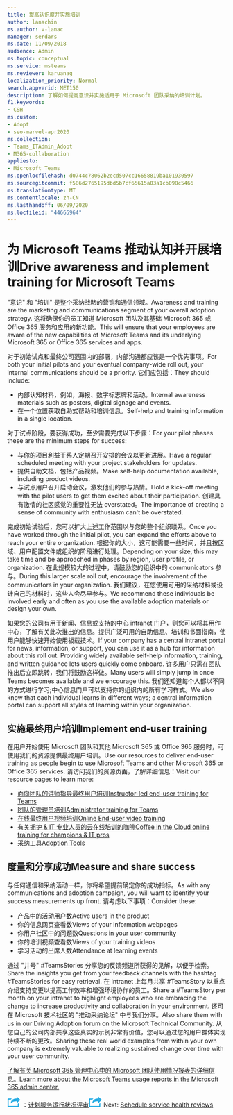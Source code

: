 ```yaml
---
title: 提高认识度并实施培训
author: lanachin
ms.author: v-lanac
manager: serdars
ms.date: 11/09/2018
audience: Admin
ms.topic: conceptual
ms.service: msteams
ms.reviewer: karuanag
localization_priority: Normal
search.appverid: MET150
description: 了解如何提高意识并实施适用于 Microsoft 团队采纳的培训计划。
f1.keywords:
- CSH
ms.custom:
- Adopt
- seo-marvel-apr2020
ms.collection:
- Teams_ITAdmin_Adopt
- M365-collaboration
appliesto:
- Microsoft Teams
ms.openlocfilehash: d0744c78062b2ecd507cc16658819ba101930597
ms.sourcegitcommit: f586d2765195dbd5b7cf65615a03a1cb098c5466
ms.translationtype: MT
ms.contentlocale: zh-CN
ms.lasthandoff: 06/09/2020
ms.locfileid: "44665964"
---
```

# <a name="drive-awareness-and-implement-training-for-microsoft-teams"></a><span data-ttu-id="f1e7e-103">为 Microsoft Teams 推动认知并开展培训</span><span class="sxs-lookup"><span data-stu-id="f1e7e-103">Drive awareness and implement training for Microsoft Teams</span></span>

<span data-ttu-id="f1e7e-104">"意识" 和 "培训" 是整个采纳战略的营销和通信领域。</span><span class="sxs-lookup"><span data-stu-id="f1e7e-104">Awareness and training are the marketing and communications segment of your overall adoption strategy.</span></span> <span data-ttu-id="f1e7e-105">这将确保你的员工知道 Microsoft 团队及其基础 Microsoft 365 或 Office 365 服务和应用的新功能。</span><span class="sxs-lookup"><span data-stu-id="f1e7e-105">This will ensure that your employees are aware of the new capabilities of Microsoft Teams and its underlying Microsoft 365 or Office 365 services and apps.</span></span>
   
<span data-ttu-id="f1e7e-106">对于初始试点和最终公司范围内的部署，内部沟通都应该是一个优先事项。</span><span class="sxs-lookup"><span data-stu-id="f1e7e-106">For both your initial pilots and your eventual company-wide roll out, your internal communications should be a priority.</span></span> <span data-ttu-id="f1e7e-107">它们应包括：</span><span class="sxs-lookup"><span data-stu-id="f1e7e-107">They should include:</span></span>

- <span data-ttu-id="f1e7e-108">内部认知材料，例如，海报、数字标志牌和活动。</span><span class="sxs-lookup"><span data-stu-id="f1e7e-108">Internal awareness materials such as posters, digital signage and events.</span></span>
- <span data-ttu-id="f1e7e-109">在一个位置获取自助式帮助和培训信息。</span><span class="sxs-lookup"><span data-stu-id="f1e7e-109">Self-help and training information in a single location.</span></span>

<span data-ttu-id="f1e7e-110">对于试点阶段，要获得成功，至少需要完成以下步骤：</span><span class="sxs-lookup"><span data-stu-id="f1e7e-110">For your pilot phases these are the minimum steps for success:</span></span>

- <span data-ttu-id="f1e7e-111">与你的项目利益干系人定期召开安排的会议以更新进展。</span><span class="sxs-lookup"><span data-stu-id="f1e7e-111">Have a regular scheduled meeting with your project stakeholders for updates.</span></span>
- <span data-ttu-id="f1e7e-112">提供自助文档，包括产品视频。</span><span class="sxs-lookup"><span data-stu-id="f1e7e-112">Make self-help documentation available, including product videos.</span></span>
- <span data-ttu-id="f1e7e-113">与试点用户召开启动会议，激发他们的参与热情。</span><span class="sxs-lookup"><span data-stu-id="f1e7e-113">Hold a kick-off meeting with the pilot users to get them excited about their participation.</span></span> <span data-ttu-id="f1e7e-114">创建具有激情的社区感觉的重要性无法 overstated。</span><span class="sxs-lookup"><span data-stu-id="f1e7e-114">The importance of creating a sense of community with enthusiasm can't be overstated.</span></span>

<span data-ttu-id="f1e7e-115">完成初始试验后，您可以扩大上述工作范围以与您的整个组织联系。</span><span class="sxs-lookup"><span data-stu-id="f1e7e-115">Once you have worked through the initial pilot, you can expand the efforts above to reach your entire organization.</span></span> <span data-ttu-id="f1e7e-116">根据你的大小，这可能需要一些时间，并且按区域、用户配置文件或组织的阶段进行处理。</span><span class="sxs-lookup"><span data-stu-id="f1e7e-116">Depending on your size, this may take time and be approached in phases by region, user profile, or organization.</span></span> <span data-ttu-id="f1e7e-117">在此规模较大的过程中，请鼓励您的组织中的 communicators 参与。</span><span class="sxs-lookup"><span data-stu-id="f1e7e-117">During this larger scale roll out, encourage the involvement of the communicators in your organization.</span></span> <span data-ttu-id="f1e7e-118">我们建议，在您使用可用的采纳材料或设计自己的材料时，这些人会尽早参与。</span><span class="sxs-lookup"><span data-stu-id="f1e7e-118">We recommend these individuals be involved early and often as you use the available adoption materials or design your own.</span></span>

<span data-ttu-id="f1e7e-119">如果您的公司有用于新闻、信息或支持的中心 intranet 门户，则您可以将其用作中心，了解有关此次推出的信息。提供广泛可用的自助信息、培训和书面指南，使用户能够快速开始使用板载技术。</span><span class="sxs-lookup"><span data-stu-id="f1e7e-119">If your company has a central intranet portal for news, information, or support, you can use it as a hub for information about this roll out. Providing widely available self-help information, training, and written guidance lets users quickly come onboard.</span></span> <span data-ttu-id="f1e7e-120">许多用户只需在团队推出后立即跳转，我们将鼓励这样做。</span><span class="sxs-lookup"><span data-stu-id="f1e7e-120">Many users will simply jump in once Teams becomes available and we encourage this.</span></span> <span data-ttu-id="f1e7e-121">我们还知道每个人都以不同的方式进行学习;中心信息门户可以支持你的组织内的所有学习样式。</span><span class="sxs-lookup"><span data-stu-id="f1e7e-121">We also know that each individual learns in different ways; a central information portal can support all styles of learning within your organization.</span></span>

## <a name="implement-end-user-training"></a><span data-ttu-id="f1e7e-122">实施最终用户培训</span><span class="sxs-lookup"><span data-stu-id="f1e7e-122">Implement end-user training</span></span>

<span data-ttu-id="f1e7e-123">在用户开始使用 Microsoft 团队和其他 Microsoft 365 或 Office 365 服务时，可使用我们的资源提供最终用户培训。</span><span class="sxs-lookup"><span data-stu-id="f1e7e-123">Use our resources to deliver end-user training as people begin to use Microsoft Teams and other Microsoft 365 or Office 365 services.</span></span> <span data-ttu-id="f1e7e-124">请访问我们的资源页面，了解详细信息：</span><span class="sxs-lookup"><span data-stu-id="f1e7e-124">Visit our resource pages to learn more:</span></span>

- [<span data-ttu-id="f1e7e-125">面向团队的讲师指导最终用户培训</span><span class="sxs-lookup"><span data-stu-id="f1e7e-125">Instructor-led end-user training for Teams</span></span>](instructor-led-training-teams-landing-page.md)
- [<span data-ttu-id="f1e7e-126">团队的管理员培训</span><span class="sxs-lookup"><span data-stu-id="f1e7e-126">Administrator training for Teams</span></span>](itadmin-readiness.md)
- [<span data-ttu-id="f1e7e-127">在线最终用户视频培训</span><span class="sxs-lookup"><span data-stu-id="f1e7e-127">Online End-user video training</span></span>](https://support.office.com/article/microsoft-teams-video-training-4f108e54-240b-4351-8084-b1089f0d21d7)
- [<span data-ttu-id="f1e7e-128">有关拥护 & IT 专业人员的云在线培训的咖啡</span><span class="sxs-lookup"><span data-stu-id="f1e7e-128">Coffee in the Cloud online training for champions & IT pros</span></span>](https://aka.ms/CoffeeintheCloud) 
- [<span data-ttu-id="f1e7e-129">采纳工具</span><span class="sxs-lookup"><span data-stu-id="f1e7e-129">Adoption Tools</span></span>](https://aka.ms/O365AdoptionTools)

## <a name="measure-and-share-success"></a><span data-ttu-id="f1e7e-130">度量和分享成功</span><span class="sxs-lookup"><span data-stu-id="f1e7e-130">Measure and share success</span></span>

<span data-ttu-id="f1e7e-131">与任何通信和采纳活动一样，你将希望提前确定你的成功指标。</span><span class="sxs-lookup"><span data-stu-id="f1e7e-131">As with any communications and adoption campaign, you will want to identify your success measurements up front.</span></span> <span data-ttu-id="f1e7e-132">请考虑以下事项：</span><span class="sxs-lookup"><span data-stu-id="f1e7e-132">Consider these:</span></span>

- <span data-ttu-id="f1e7e-133">产品中的活动用户数</span><span class="sxs-lookup"><span data-stu-id="f1e7e-133">Active users in the product</span></span>
- <span data-ttu-id="f1e7e-134">你的信息网页查看数</span><span class="sxs-lookup"><span data-stu-id="f1e7e-134">Views of your information webpages</span></span>
- <span data-ttu-id="f1e7e-135">你用户社区中的问题数</span><span class="sxs-lookup"><span data-stu-id="f1e7e-135">Questions in your user community</span></span>
- <span data-ttu-id="f1e7e-136">你的培训视频查看数</span><span class="sxs-lookup"><span data-stu-id="f1e7e-136">Views of your training videos</span></span>
- <span data-ttu-id="f1e7e-137">学习活动的出席人数</span><span class="sxs-lookup"><span data-stu-id="f1e7e-137">Attendance at learning events</span></span>

<span data-ttu-id="f1e7e-138">通过 "井号" #TeamsStories 分享您的反馈频道所获得的见解，以便于检索。</span><span class="sxs-lookup"><span data-stu-id="f1e7e-138">Share the insights you get from your feedback channels with the hashtag #TeamsStories for easy retrieval.</span></span> <span data-ttu-id="f1e7e-139">在 Intranet 上每月共享 #TeamsStory 以重点介绍支持变更以提高工作效率和增强环境协作的员工。</span><span class="sxs-lookup"><span data-stu-id="f1e7e-139">Share a #TeamsStory per month on your intranet to highlight employees who are embracing the change to increase productivity and collaboration in your environment.</span></span> <span data-ttu-id="f1e7e-140">还可在 Microsoft 技术社区的 "推动采纳论坛" 中与我们分享。</span><span class="sxs-lookup"><span data-stu-id="f1e7e-140">Also share them with us in our Driving Adoption forum on the Microsoft Technical Community.</span></span> <span data-ttu-id="f1e7e-141">从您自己的公司内部共享这些真实的示例非常有价值，您可以通过您的用户群体实现持续不断的更改。</span><span class="sxs-lookup"><span data-stu-id="f1e7e-141">Sharing these real world examples from within your own company is extremely valuable to realizing sustained change over time with your user community.</span></span>

[<span data-ttu-id="f1e7e-142">了解有关 Microsoft 365 管理中心中的 Microsoft 团队使用情况报表的详细信息。</span><span class="sxs-lookup"><span data-stu-id="f1e7e-142">Learn more about the Microsoft Teams usage reports in the Microsoft 365 admin center.</span></span>](teams-activity-reports.md)

<span data-ttu-id="f1e7e-143">![描述后续步骤的图标下一步 ](media/teams-adoption-next-icon.png) ：[计划服务运行状况评审](teams-adoption-schedule-service-health-reviews.md)</span><span class="sxs-lookup"><span data-stu-id="f1e7e-143">![An icon depicting the next steps](media/teams-adoption-next-icon.png) Next: [Schedule service health reviews](teams-adoption-schedule-service-health-reviews.md)</span></span>
